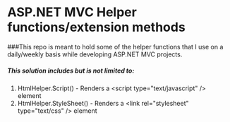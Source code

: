 # ASP.NET MVC Helper functions/extension methods

###This repo is meant to hold some of the helper functions that I use on a daily/weekly basis while developing ASP.NET MVC projects.

##### This solution includes but is not limited to:
1. HtmlHelper.Script() - Renders a &lt;script type="text/javascript" /&gt; element
2. HtmlHelper.StyleSheet() - Renders a &lt;link rel="stylesheet" type="text/css" /&gt;  element